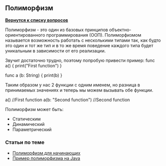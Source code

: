 ## Полиморфизм

[**Вернутся к списку вопросов**](https://github.com/CoBug92/Interview_iOS/blob/master/README.md)

Полиморфизм - это один из базовых принципов объектно-ориентированного программирования (ООП). Полиморфизмом называется возможность работать с несколькими типами так, как будто это один и тот же тип и в то же время поведение каждого типа будет уникальным в зависимости от его реализации.

Звучит достаточно трудно, поэтому попробую привести пример:
func a() {
    print("First function")
}

func a (b: String) {
    print(b)
}

Таким образом у нас 2 функции с одним именем, но разница в принимаемых значениях и теперь мы можем вызывать обе функции.

a()				//First function
a(b: "Second function")		//Second function

Полиморфизм может быть:
* Статическим
* Динамический
* Параметрический


### Статьи по теме

* [Полиморфизм для начинающих](https://habrahabr.ru/post/37576/)
* [Пример полиморфизма на Java](http://java-course.ru/begin/polymorphism/)
